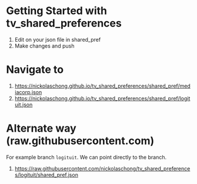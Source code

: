 # Getting Started with tv_shared_preferences

1. Edit on your json file in shared_pref
2. Make changes and push

# Navigate to

1. https://nickolaschong.github.io/tv_shared_preferences/shared_pref/mediacorp.json
2. https://nickolaschong.github.io/tv_shared_preferences/shared_pref/logituit.json

# Alternate way (raw.githubusercontent.com)

For example branch `logituit`. We can point directly to the branch.

1. https://raw.githubusercontent.com/nickolaschong/tv_shared_preferences/logituit/shared_pref.json
